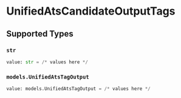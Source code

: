 # UnifiedAtsCandidateOutputTags


## Supported Types

### `str`

```python
value: str = /* values here */
```

### `models.UnifiedAtsTagOutput`

```python
value: models.UnifiedAtsTagOutput = /* values here */
```

